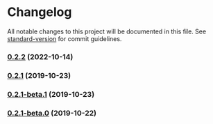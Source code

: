 # Changelog

All notable changes to this project will be documented in this file. See [standard-version](https://github.com/conventional-changelog/standard-version) for commit guidelines.

### [0.2.2](https://github.com/roddolf/jsonld-sort/compare/v0.2.1...v0.2.2) (2022-10-14)

### [0.2.1](https://github.com/roddolf/jsonld-sort/compare/v0.2.0...v0.2.1) (2019-10-23)

### [0.2.1-beta.1](https://github.com/roddolf/jsonld-sort/compare/v0.2.1-beta.0...v0.2.1-beta.1) (2019-10-23)

### [0.2.1-beta.0](https://github.com/roddolf/jsonld-sort/compare/v0.2.0...v0.2.1-beta.0) (2019-10-22)
